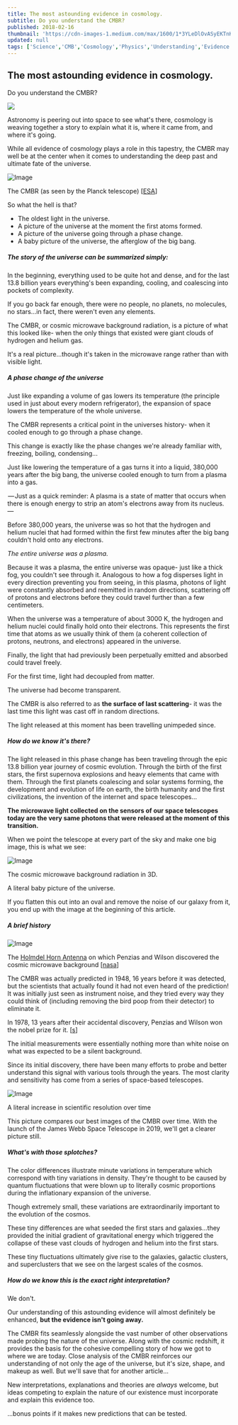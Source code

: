 ```yaml
---
title: The most astounding evidence in cosmology.
subtitle: Do you understand the CMBR?
published: 2018-02-16
thumbnail: 'https://cdn-images-1.medium.com/max/1600/1*3YLeDlOvASyEKTnKR0t8VQ.png'
updated: null
tags: ['Science','CMB','Cosmology','Physics','Understanding','Evidence']
---
```

## The most astounding evidence in cosmology.

Do you understand the CMBR?

![](https://cdn-images-1.medium.com/max/1600/1*3YLeDlOvASyEKTnKR0t8VQ.png)

Astronomy is peering out into space to see what's there, cosmology is weaving together a story to explain what it is, where it came from, and where it's going.

While all evidence of cosmology plays a role in this tapestry, the CMBR may well be at the center when it comes to understanding the deep past and ultimate fate of the universe.

![Image](https://cdn-images-1.medium.com/max/2000/1*Lx0BTckbw0hP_TCVxLWwXQ.jpeg)

The CMBR (as seen by the Planck telescope) [[ESA](http://www.esa.int/spaceinimages/Images/2013/03/Planck_CMB)]

So what the hell is that?

- The oldest light in the universe.
- A picture of the universe at the moment the first atoms formed.
- A picture of the universe going through a phase change.
- A baby picture of the universe, the afterglow of the big bang.

##### **The story of the universe can be summarized simply:**

In the beginning, everything used to be quite hot and dense, and for the last 13.8 billion years everything's been expanding, cooling, and coalescing into pockets of complexity.

If you go back far enough, there were no people, no planets, no molecules, no stars...in fact, there weren't even any elements.

The CMBR, or cosmic microwave background radiation, is a picture of what this looked like- when the only things that existed were giant clouds of hydrogen and helium gas.

It's a real picture...though it's taken in the microwave range rather than with visible light.

##### A phase change of the universe

Just like expanding a volume of gas lowers its temperature (the principle used in just about every modern refrigerator), the expansion of space lowers the temperature of the whole universe.

The CMBR represents a critical point in the universes history- when it cooled enough to go through a phase change.

This change is exactly like the phase changes we're already familiar with, freezing, boiling, condensing...

Just like lowering the temperature of a gas turns it into a liquid, 380,000 years after the big bang, the universe cooled enough to turn from a plasma into a gas.

 — Just as a quick reminder: A plasma is a state of matter that occurs when there is enough energy to strip an atom's electrons away from its nucleus. — 

Before 380,000 years, the universe was so hot that the hydrogen and helium nuclei that had formed within the first few minutes after the big bang couldn't hold onto any electrons.

_The entire universe was a plasma._

Because it was a plasma, the entire universe was opaque- just like a thick fog, you couldn't see through it. Analogous to how a fog disperses light in every direction preventing you from seeing, in this plasma, photons of light were constantly absorbed and reemitted in random directions, scattering off of protons and electrons before they could travel further than a few centimeters.

When the universe was a temperature of about 3000 K, the hydrogen and helium nuclei could finally hold onto their electrons. This represents the first time that atoms as we usually think of them (a coherent collection of protons, neutrons, and electrons) appeared in the universe.

Finally, the light that had previously been perpetually emitted and absorbed could travel freely.

For the first time, light had decoupled from matter.

The universe had become transparent.

The CMBR is also referred to as **the surface of last scattering**- it was the last time this light was cast off in random directions.

The light released at this moment has been travelling unimpeded since. 

##### **How do we know it's there?**

The light released in this phase change has been traveling through the epic 13.8 billion year journey of cosmic evolution. Through the birth of the first stars, the first supernova explosions and heavy elements that came with them. Through the first planets coalescing and solar systems forming, the development and evolution of life on earth, the birth humanity and the first civilizations, the invention of the internet and space telescopes...

**The microwave light collected on the sensors of our space telescopes today are the very same photons that were released at the moment of this transition.**

When we point the telescope at every part of the sky and make one big image, this is what we see:

![Image](https://cdn-images-1.medium.com/max/1600/1*ghmBtESSKYKut9gnDOYMWg.gif)

The cosmic microwave background radiation in 3D.

A literal baby picture of the universe.

If you flatten this out into an oval and remove the noise of our galaxy from it, you end up with the image at the beginning of this article.

##### A brief history

![Image](https://cdn-images-1.medium.com/max/1200/1*L3BtLdIHE8LbD7WvASh2SA.jpeg)

The [Holmdel Horn Antenna](https://en.wikipedia.org/wiki/Holmdel_Horn_Antenna) on which Penzias and Wilson discovered the cosmic microwave background [[nasa](https://en.wikipedia.org/wiki/File:Horn_Antenna-in_Holmdel,_New_Jersey.jpeg)]

The CMBR was actually predicted in 1948, 16 years before it was detected, but the scientists that actually found it had not even heard of the prediction! It was initially just seen as instrument noise, and they tried every way they could think of (including  removing the bird poop from their detector) to eliminate it.

In 1978, 13 years after their accidental discovery, Penzias and Wilson won the nobel prize for it. [[s](http://%22The%20Nobel%20Prize%20in%20Physics%201978%22.%20Nobel%20Foundation.%201978.%20Retrieved%202009-01-08.)]

The initial measurements were essentially nothing more than white noise on what was expected to be a silent background. 

Since its initial discovery, there have been many efforts to probe and better understand this signal with various tools through the years. The most clarity and sensitivity has come from a series of space-based telescopes.

![Image](https://cdn-images-1.medium.com/max/1600/1*UJj1ctNa-vf5UwJsWDBLTQ.jpeg)

A literal increase in scientific resolution over time

This picture compares our best images of the CMBR over time. With the launch of the James Webb Space Telescope in 2019, we'll get a clearer picture still.

##### **What's with those splotches?**

The color differences illustrate minute variations in temperature which correspond with tiny variations in density. They're thought to be caused by quantum fluctuations that were blown up to literally cosmic proportions during the inflationary expansion of the universe.

Though extremely small, these variations are extraordinarily important to the evolution of the cosmos.

These tiny differences are what seeded the first stars and galaxies...they provided the initial gradient of gravitational energy which triggered the collapse of these vast clouds of hydrogen and helium into the first stars. 

These tiny fluctuations ultimately give rise to the galaxies, galactic clusters, and superclusters that we see on the largest scales of the cosmos.

##### **How do we know this is the exact right interpretation?**

We don't.

Our understanding of this astounding evidence will almost definitely be enhanced, **but the evidence isn't going away.**

The CMBR fits seamlessly alongside the vast number of other observations made probing the nature of the universe. Along with the cosmic redshift, it provides the basis for the cohesive compelling story of how we got to where we are today. Close analysis of the CMBR reinforces our understanding of not only the age of the universe, but it's size,  shape, and makeup as well. But we'll save that for another article...

New interpretations, explanations and theories are _always_ welcome, but ideas competing to explain the nature of our existence must incorporate and explain this evidence too. 

...bonus points if it makes new predictions that can be tested.
